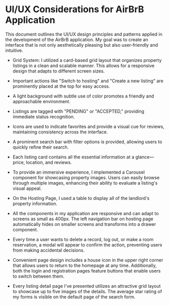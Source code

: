 # UI/UX Considerations for AirBrB Application

This document outlines the UI/UX design principles and patterns applied in the development of the AirBrB application. My goal was to create an interface that is not only aesthetically pleasing but also user-friendly and intuitive.



- Grid System: I utilized a card-based grid layout that organizes property listings in a clean and scalable manner. This allows for a responsive design that adapts to different screen sizes.

- Important actions like "Switch to hosting" and "Create a new listing" are prominently placed at the top for easy access.

- A light background with subtle use of color promotes a friendly and approachable environment.

- Listings are tagged with "PENDING" or "ACCEPTED," providing immediate status recognition.

- Icons are used to indicate favorites and provide a visual cue for reviews, maintaining consistency across the interface.

- A prominent search bar with filter options is provided, allowing users to quickly refine their search.

- Each listing card contains all the essential information at a glance—price, location, and reviews.

- To provide an immersive experience, I implemented a Carousel component for showcasing property images. Users can easily browse through multiple images, enhancing their ability to evaluate a listing's visual appeal.

- On the Hosting Page, I used a table to display all of the landlord's property information.

- All the components in my application are responsive and can adapt to screens as small as 400px. The left navigation bar on hosting page automatically hides on smaller screens and transforms into a drawer component.

- Every time a user wants to delete a record, log out, or make a room reservation, a modal will appear to confirm the action, preventing users from making accidental decisions.

- Convenient page design includes a house icon in the upper right corner that allows users to return to the homepage at any time. Additionally, both the login and registration pages feature buttons that enable users to switch between them.

- Every listing detail page I've presented utilizes an attractive grid layout to showcase up to five images of the details. The average star rating of my forms is visible on the default page of the search form.

  



